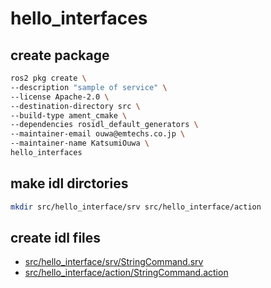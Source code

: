 # hello_interfaces

## create package
```bash
ros2 pkg create \
--description "sample of service" \
--license Apache-2.0 \
--destination-directory src \
--build-type ament_cmake \
--dependencies rosidl_default_generators \
--maintainer-email ouwa@emtechs.co.jp \
--maintainer-name KatsumiOuwa \
hello_interfaces
```

## make idl dirctories
```bash
mkdir src/hello_interface/srv src/hello_interface/action
```

## create idl files
- [src/hello_interface/srv/StringCommand.srv](srv/StringCommand.srv)
- [src/hello_interface/action/StringCommand.action](srv/StringCommand.action)


